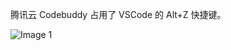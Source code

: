腾讯云 Codebuddy 占用了 VSCode 的 Alt+Z 快捷键。

![Image 1](https://files.e5n.cc/media_attachments/files/115/047/742/526/975/286/original/7c2550874fafa1af.png)